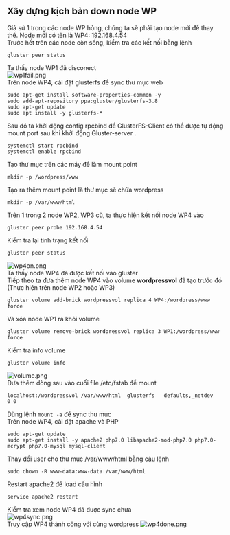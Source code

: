 ## Xây dựng kịch bản down node WP
Giả sử 1 trong các node WP hỏng, chúng ta sẽ phải tạo node mới để thay thế. Node mới có tên là WP4: 192.168.4.54  
Trước hết trên các node còn sống, kiểm tra các kết nối bằng lệnh
```
gluster peer status
```
Ta thấy node WP1 đã disconect  
![wp1fail.png](http://sv1.upsieutoc.com/2017/11/02/wp1fail.png)  
Trên node WP4, cài đặt glusterfs để sync thư mục web
```
sudo apt-get install software-properties-common -y
sudo add-apt-repository ppa:gluster/glusterfs-3.8
sudo apt-get update
sudo apt install -y glusterfs-*
```
Sau đó ta khởi động config rpcbind để GlusterFS-Client có thể được tự động mount port sau khi khởi động Gluster-server .
```
systemctl start rpcbind
systemctl enable rpcbind
```
Tạo thư mục trên các máy để làm mount point
```
mkdir -p /wordpress/www
```
Tạo ra thêm mount point là thư mục sẽ chứa wordpress
```
mkdir -p /var/www/html
```
Trên 1 trong 2 node WP2, WP3 cũ, ta thực hiện kết nối node WP4 vào
```
gluster peer probe 192.168.4.54
```
Kiểm tra lại tình trạng kết nối
```
gluster peer status
```
![wp4on.png](http://sv1.upsieutoc.com/2017/11/02/wp4on.png)  
Ta thấy node WP4 đã được kết nối vào gluster  
Tiếp theo ta đưa thêm node WP4 vào volume **wordpressvol** đã tạo trước đó (Thực hiện trên node WP2 hoặc WP3)
```
gluster volume add-brick wordpressvol replica 4 WP4:/wordpress/www force
```
Và xóa node WP1 ra khỏi volume
```
gluster volume remove-brick wordpressvol replica 3 WP1:/wordpress/www force
```
Kiểm tra info volume
```
gluster volume info
```
![volume.png](https://i.imgur.com/AGXfbeQ.png)  
Đưa thêm dòng sau vào cuối file /etc/fstab để mount
```
localhost:/wordpressvol /var/www/html  glusterfs   defaults,_netdev      0 0
```
Dùng lệnh `mount -a` để sync thư mục  
Trên node WP4, cài đặt apache và PHP
```
sudo apt-get update
sudo apt-get install -y apache2 php7.0 libapache2-mod-php7.0 php7.0-mcrypt php7.0-mysql mysql-client
```
Thay đổi user cho thư mục /var/www/html bằng câu lệnh
```
sudo chown -R www-data:www-data /var/www/html
```
Restart apache2 để load cấu hình
```
service apache2 restart
```
Kiểm tra xem node WP4 đã được sync chưa  
![wp4sync.png](http://sv1.upsieutoc.com/2017/11/02/wp4sync.png)  
Truy cập WP4 thành công với cùng wordpress
![wp4done.png](http://sv1.upsieutoc.com/2017/11/02/wp4done.png)
